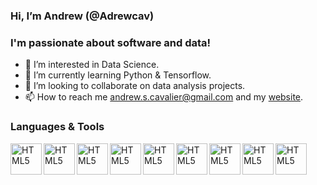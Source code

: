 ### Hi, I’m Andrew (@Adrewcav)

### I'm passionate about software and data!
- 👀 I’m interested in Data Science.
- 🌱 I’m currently learning Python & Tensorflow.
- 💞️ I’m looking to collaborate on data analysis projects. 
- 📫 How to reach me andrew.s.cavalier@gmail.com  and my [website](andrewscavalier.com).

<!---
Adrewcav/Adrewcav is a ✨ special ✨ repository because its `README.md` (this file) appears on your GitHub profile.
You can click the Preview link to take a look at your changes.
--->
### Languages & Tools 
 <img align="left" alt="HTML5" width="50px" src="https://cdn.jsdelivr.net/gh/devicons/devicon/icons/postgresql/postgresql-original-wordmark.svg" />
 <img align="left" alt="HTML5" width="50px" src="https://cdn.jsdelivr.net/gh/devicons/devicon/icons/r/r-original.svg" />
 <img align="left" alt="HTML5" width="50px" src="https://cdn.jsdelivr.net/gh/devicons/devicon/icons/rstudio/rstudio-original.svg" />
 <img align="left" alt="HTML5" width="50px" src="https://cdn.jsdelivr.net/gh/devicons/devicon/icons/python/python-original-wordmark.svg" />
 <img align="left" alt="HTML5" width="50px" src="https://cdn.jsdelivr.net/gh/devicons/devicon/icons/jupyter/jupyter-original-wordmark.svg" />
 <img align="left" alt="HTML5" width="50px" src="https://cdn.jsdelivr.net/gh/devicons/devicon/icons/tensorflow/tensorflow-original.svg" />
 <img align="left" alt="HTML5" width="50px" src="https://cdn.jsdelivr.net/gh/devicons/devicon/icons/html5/html5-original-wordmark.svg" />
 <img align="left" alt="HTML5" width="50px" src="https://cdn.jsdelivr.net/gh/devicons/devicon/icons/photoshop/photoshop-line.svg" />
 <img align="left" alt="HTML5" width="50px" src="https://cdn.jsdelivr.net/gh/devicons/devicon/icons/aftereffects/aftereffects-original.svg" />

